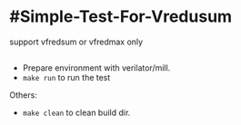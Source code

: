 #Simple-Test-For-Vredusum
=======================
support vfredsum or vfredmax only 

## 

* Prepare environment with verilator/mill.
* `make run` to run the test

Others:

* `make clean` to clean build dir.

## 

